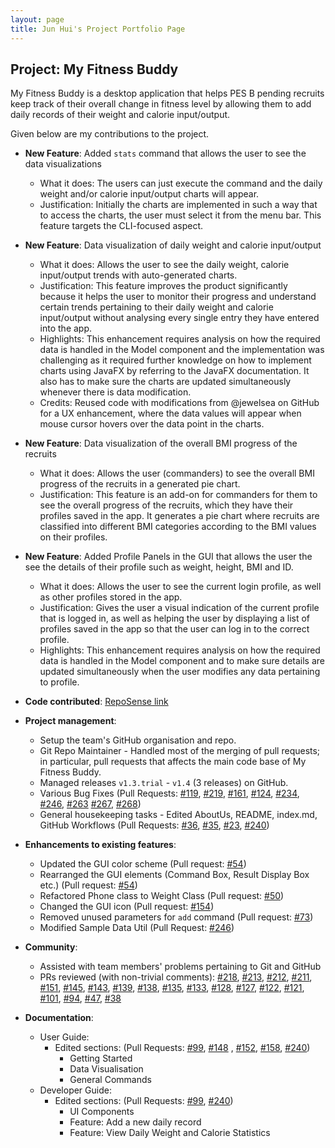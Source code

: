 ```yaml
---
layout: page
title: Jun Hui's Project Portfolio Page
---
```


## Project: My Fitness Buddy

My Fitness Buddy is a desktop application that helps PES B pending recruits keep track of their
overall change in fitness level by allowing them to add daily records of their weight and calorie input/output.  

Given below are my contributions to the project.

* **New Feature**: Added `stats` command that allows the user to see the data visualizations
  * What it does: The users can just execute the command and the daily weight and/or calorie input/output
  charts will appear.
  * Justification: Initially the charts are implemented in such a way that to access the charts, the user must select it
  from the menu bar. This feature targets the CLI-focused aspect.

* **New Feature**: Data visualization of daily weight and calorie input/output
  * What it does: Allows the user to see the daily weight, calorie input/output trends
  with auto-generated charts.
  * Justification: This feature improves the product significantly because it helps the user to monitor their
  progress and understand certain trends pertaining to their daily weight and calorie input/output without analysing
  every single entry they have entered into the app.
  * Highlights: This enhancement requires analysis on how the required data is handled in the Model component and the
  implementation was challenging as it required further knowledge on how to implement charts using JavaFX by referring
  to the JavaFX documentation. It also has to make sure the charts are updated simultaneously whenever there is data modification.
  * Credits: Reused code with modifications from @jewelsea on GitHub for a UX enhancement, where the data values
  will appear when mouse cursor hovers over the data point in the charts.
  
* **New Feature**: Data visualization of the overall BMI progress of the recruits
  * What it does: Allows the user (commanders) to see the overall BMI progress of the recruits in a generated pie chart.
  * Justification: This feature is an add-on for commanders for them to see the overall progress of the recruits,
  which they have their profiles saved in the app. It generates a pie chart where recruits are classified into different
  BMI categories according to the BMI values on their profiles.

* **New Feature**: Added Profile Panels in the GUI that allows the user the see the details of
their profile such as weight, height, BMI and ID.
  * What it does: Allows the user to see the current login profile, as well as other profiles stored in the app.
  * Justification: Gives the user a visual indication of the current profile that is logged in, as well as helping
  the user by displaying a list of profiles saved in the app so that the user can log in to the correct profile. 
  * Highlights:  This enhancement requires analysis on how the required data is handled in the Model component and to
  make sure details are updated simultaneously when the user modifies any data pertaining to profile.

* **Code contributed**: [RepoSense link](https://nus-cs2103-ay2021s1.github.io/tp-dashboard/#breakdown=true&search=junhui-phoon&sort=groupTitle&sortWithin=title&since=2020-08-14&timeframe=commit&mergegroup=&groupSelect=groupByRepos&checkedFileTypes=docs~functional-code~test-code~other)

* **Project management**:
  * Setup the team's GitHub organisation and repo.
  * Git Repo Maintainer - Handled most of the merging of pull requests; in particular, pull
  requests that affects the main code base of My Fitness Buddy.
  * Managed releases `v1.3.trial` - `v1.4` (3 releases) on GitHub.
  * Various Bug Fixes (Pull Requests: [\#119](https://github.com/AY2021S1-CS2103T-W11-3/tp/pull/119), [\#219](https://github.com/AY2021S1-CS2103T-W11-3/tp/pull/219),
  [\#161](https://github.com/AY2021S1-CS2103T-W11-3/tp/pull/161), [\#124](https://github.com/AY2021S1-CS2103T-W11-3/tp/pull/124), [\#234](https://github.com/AY2021S1-CS2103T-W11-3/tp/pull/234),
  [\#246](https://github.com/AY2021S1-CS2103T-W11-3/tp/pull/246), [\#263](https://github.com/AY2021S1-CS2103T-W11-3/tp/pull/263)
  [\#267](https://github.com/AY2021S1-CS2103T-W11-3/tp/pull/267), [\#268](https://github.com/AY2021S1-CS2103T-W11-3/tp/pull/268))
  * General housekeeping tasks - Edited AboutUs, README, index.md, GitHub Workflows (Pull Requests: [\#36](https://github.com/AY2021S1-CS2103T-W11-3/tp/pull/36), [\#35](https://github.com/AY2021S1-CS2103T-W11-3/tp/pull/35),
     [\#23](https://github.com/AY2021S1-CS2103T-W11-3/tp/pull/23), [\#240](https://github.com/AY2021S1-CS2103T-W11-3/tp/pull/240))
  

* **Enhancements to existing features**:
  * Updated the GUI color scheme (Pull request: [\#54](https://github.com/AY2021S1-CS2103T-W11-3/tp/pull/54))
  * Rearranged the GUI elements (Command Box, Result Display Box etc.) (Pull request: [\#54](https://github.com/AY2021S1-CS2103T-W11-3/tp/pull/54))
  * Refactored Phone class to Weight Class (Pull request: [\#50](https://github.com/AY2021S1-CS2103T-W11-3/tp/pull/50))
  * Changed the GUI icon (Pull request: [\#154](https://github.com/AY2021S1-CS2103T-W11-3/tp/pull/154))
  * Removed unused parameters for `add` command (Pull request: [\#73](https://github.com/AY2021S1-CS2103T-W11-3/tp/pull/73))
  * Modified Sample Data Util (Pull Request: [\#246](https://github.com/AY2021S1-CS2103T-W11-3/tp/pull/246))
  
* **Community**:
  * Assisted with team members' problems pertaining to Git and GitHub 
  * PRs reviewed (with non-trivial comments): 
  [\#218](https://github.com/AY2021S1-CS2103T-W11-3/tp/pull/218),
  [\#213](https://github.com/AY2021S1-CS2103T-W11-3/tp/pull/213),
  [\#212](https://github.com/AY2021S1-CS2103T-W11-3/tp/pull/212),
  [\#211](https://github.com/AY2021S1-CS2103T-W11-3/tp/pull/211),
  [\#151](https://github.com/AY2021S1-CS2103T-W11-3/tp/pull/151),
  [\#145](https://github.com/AY2021S1-CS2103T-W11-3/tp/pull/145),
  [\#143](https://github.com/AY2021S1-CS2103T-W11-3/tp/pull/143),
  [\#139](https://github.com/AY2021S1-CS2103T-W11-3/tp/pull/139),
  [\#138](https://github.com/AY2021S1-CS2103T-W11-3/tp/pull/138),
  [\#135](https://github.com/AY2021S1-CS2103T-W11-3/tp/pull/135),
  [\#133](https://github.com/AY2021S1-CS2103T-W11-3/tp/pull/133),
  [\#128](https://github.com/AY2021S1-CS2103T-W11-3/tp/pull/121),
  [\#127](https://github.com/AY2021S1-CS2103T-W11-3/tp/pull/127),
  [\#122](https://github.com/AY2021S1-CS2103T-W11-3/tp/pull/122),
  [\#121](https://github.com/AY2021S1-CS2103T-W11-3/tp/pull/121),
  [\#101](https://github.com/AY2021S1-CS2103T-W11-3/tp/pull/101),
  [\#94](https://github.com/AY2021S1-CS2103T-W11-3/tp/pull/94),
  [\#47](https://github.com/AY2021S1-CS2103T-W11-3/tp/pull/47),
  [\#38](https://github.com/AY2021S1-CS2103T-W11-3/tp/pull/38)
  
* **Documentation**:
  * User Guide:
    * Edited sections: (Pull Requests: [\#99](https://github.com/AY2021S1-CS2103T-W11-3/tp/pull/99),
                         [\#148](https://github.com/AY2021S1-CS2103T-W11-3/tp/pull/148) , [\#152](https://github.com/AY2021S1-CS2103T-W11-3/tp/pull/152),
                         [\#158](https://github.com/AY2021S1-CS2103T-W11-3/tp/pull/158), [\#240](https://github.com/AY2021S1-CS2103T-W11-3/tp/pull/240))
        * Getting Started
        * Data Visualisation
        * General Commands
  * Developer Guide:
    * Edited sections: (Pull Requests: [\#99](https://github.com/AY2021S1-CS2103T-W11-3/tp/pull/99/files), [\#240](https://github.com/AY2021S1-CS2103T-W11-3/tp/pull/240)) 
        * UI Components
        * Feature: Add a new daily record
        * Feature: View Daily Weight and Calorie Statistics
